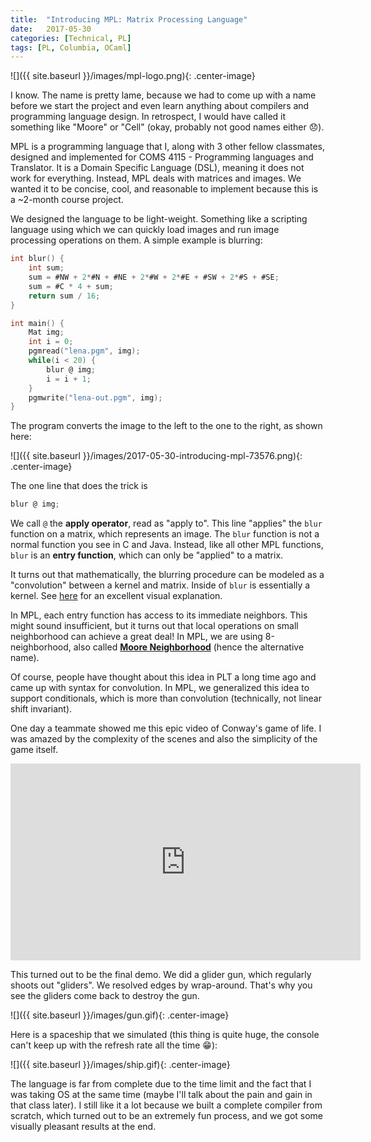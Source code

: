 ```yaml
---
title:  "Introducing MPL: Matrix Processing Language"
date:   2017-05-30
categories: [Technical, PL]
tags: [PL, Columbia, OCaml]
---
```


![]({{ site.baseurl }}/images/mpl-logo.png){: .center-image}

I know. The name is pretty lame, because we had to come up with a name before we start the project and even learn anything about compilers and programming language design. In retrospect, I would have called it something like "Moore" or "Cell" (okay, probably not good names either :disappointed:).

MPL is a programming language that I, along with 3 other fellow classmates, designed and implemented for COMS 4115 - Programming languages and Translator. It is a Domain Specific Language (DSL), meaning it does not work for everything. Instead, MPL deals with matrices and images. We wanted it to be concise, cool, and reasonable to implement because this is a ~2-month course project.

We designed the language to be light-weight. Something like a scripting language using which we can quickly load images and run image processing operations on them. A simple example is blurring:

```c
int blur() {
    int sum;
    sum = #NW + 2*#N + #NE + 2*#W + 2*#E + #SW + 2*#S + #SE;
    sum = #C * 4 + sum;
    return sum / 16;
}

int main() {
    Mat img;
    int i = 0;
    pgmread("lena.pgm", img);
    while(i < 20) {
        blur @ img;
        i = i + 1;
    }
    pgmwrite("lena-out.pgm", img);
}
```
The program converts the image to the left to the one to the right, as shown here:

![]({{ site.baseurl }}/images/2017-05-30-introducing-mpl-73576.png){: .center-image}

The one line that does the trick is

```c
blur @ img;
```

We call `@` the __apply operator__, read as "apply to". This line "applies" the `blur` function on a matrix, which represents an image. The `blur` function is not a normal function you see in C and Java. Instead, like all other MPL functions, `blur` is an __entry function__, which can only be "applied" to a matrix.

It turns out that mathematically, the blurring procedure can be modeled as a "convolution" between a kernel and matrix. Inside of `blur` is essentially a kernel. See [here](http://setosa.io/ev/image-kernels/) for an excellent visual explanation.

In MPL, each entry function has access to its immediate neighbors. This might sound insufficient, but it turns out that local operations on small neighborhood can achieve a great deal! In MPL, we are using 8-neighborhood, also called [__Moore Neighborhood__](https://en.wikipedia.org/wiki/Moore_neighborhood) (hence the alternative name).

Of course, people have thought about this idea in PLT a long time ago and came up with syntax for convolution. In MPL, we generalized this idea to support conditionals, which is more than convolution (technically, not linear shift invariant).

One day a teammate showed me this epic video of Conway's game of life. I was amazed by the complexity of the scenes and also the simplicity of the game itself.

<iframe width="560" height="315" src="https://www.youtube.com/embed/C2vgICfQawE?rel=0" frameborder="0" allow="autoplay; encrypted-media" allowfullscreen></iframe>

This turned out to be the final demo. We did a glider gun, which regularly shoots out "gliders". We resolved edges by wrap-around. That's why you see the gliders come back to destroy the gun.

![]({{ site.baseurl }}/images/gun.gif){: .center-image}

Here is a spaceship that we simulated (this thing is quite huge, the console can't keep up with the refresh rate all the time :grin:):

![]({{ site.baseurl }}/images/ship.gif){: .center-image}

The language is far from complete due to the time limit and the fact that I was taking OS at the same time (maybe I'll talk about the pain and gain in that class later). I still like it a lot because we built a complete compiler from scratch, which turned out to be an extremely fun process, and we got some visually pleasant results at the end.
